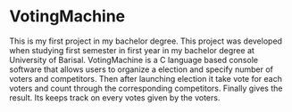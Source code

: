 # VotingMachine
This is my first project in my bachelor degree. This project was developed when studying first semester in first year in my bachelor degree at University of Barisal. VotingMachine is a C language based console software that allows users to organize a election and specify number of voters and competitors. Then after launching election it take vote for each voters and count through the corresponding competitors. Finally gives the result. Its keeps track on every votes given by the voters.
